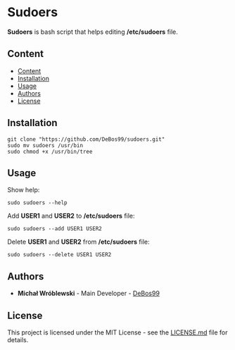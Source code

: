 # Sudoers

**Sudoers** is bash script that helps editing **/etc/sudoers** file.

## Content

- [Content](#content)
- [Installation](#installation)
- [Usage](#usage)
- [Authors](#authors)
- [License](#license)

## Installation

```
git clone "https://github.com/DeBos99/sudoers.git"
sudo mv sudoers /usr/bin
sudo chmod +x /usr/bin/tree
```

## Usage

Show help:

`sudo sudoers --help`

Add **USER1** and **USER2** to **/etc/sudoers** file:

`sudo sudoers --add USER1 USER2`

Delete **USER1** and **USER2** from **/etc/sudoers** file:

`sudo sudoers --delete USER1 USER2`

## Authors

* **Michał Wróblewski** - Main Developer - [DeBos99](https://github.com/DeBos99)

## License

This project is licensed under the MIT License - see the [LICENSE.md](LICENSE.md) file for details.
